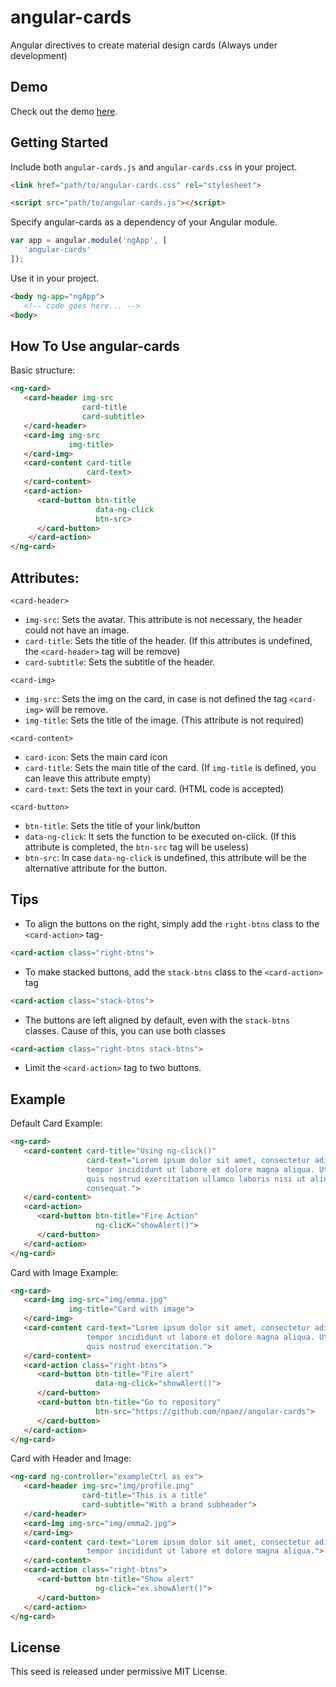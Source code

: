 # angular-cards
Angular directives to create material design cards (Always under development)


## Demo
Check out the demo [here](http://npaez.github.io/angular-cards/demo/).

## Getting Started
Include both `angular-cards.js` and `angular-cards.css` in your project.

```html
<link href="path/to/angular-cards.css" rel="stylesheet">

<script src="path/to/angular-cards.js"></script>
```

Specify angular-cards as a dependency of your Angular module.

```js
var app = angular.module('ngApp', [
   'angular-cards'
]);
```
Use it in your project.

```html
<body ng-app="ngApp">
   <!-- code goes here... -->
<body>
```

## How To Use angular-cards
Basic structure:

```html
<ng-card>
   <card-header img-src
                card-title
                card-subtitle>
   </card-header>
   <card-img img-src
             img-title>
   </card-img>
   <card-content card-title
                 card-text>
   </card-content>
   <card-action>
      <card-button btn-title
                   data-ng-click
                   btn-src>
      </card-button>
    </card-action>
</ng-card>
```

## Attributes:

`<card-header>`
- `img-src`: Sets the avatar. This attribute is not necessary, the header could not have an image.
- `card-title`: Sets the title of the header. (If this attributes is undefined, the `<card-header>` tag will be remove)
- `card-subtitle`: Sets the subtitle of the header.

`<card-img>`
- `img-src`: Sets the img on the card, in case is not defined the tag `<card-img>` will be remove.
- `img-title`: Sets the title of the image. (This attribute is not required)

`<card-content>`
- `card-icon`: Sets the main card icon
- `card-title`: Sets the main title of the card. (If `img-title` is defined, you can leave this attribute empty)
- `card-text`: Sets the text in your card. (HTML code is accepted)

`<card-button>`
- `btn-title`: Sets the title of your link/button
- `data-ng-click`: It sets the function to be executed on-click. (If this attribute is completed, the `btn-src` tag will be useless)
- `btn-src`: In case `data-ng-click` is undefined, this attribute will be the alternative attribute for the button.


## Tips
- To align the buttons on the right, simply add the `right-btns` class to the `<card-action>` tag-

```html
<card-action class="right-btns">
```

- To make stacked buttons, add the `stack-btns` class to the `<card-action>` tag
```html
<card-action class="stack-btns">
```

- The buttons are left aligned by default, even with the `stack-btns` classes. Cause of this, you can use both classes

```html
<card-action class="right-btns stack-btns">
```

- Limit the `<card-action>` tag to two buttons.

## Example

Default Card Example:
```html
<ng-card>
   <card-content card-title="Using ng-click()"
                 card-text="Lorem ipsum dolor sit amet, consectetur adipisicing elit, sed do eiusmod
                 tempor incididunt ut labore et dolore magna aliqua. Ut enim ad minim veniam,
                 quis nostrud exercitation ullamco laboris nisi ut aliquip ex ea commodo
                 consequat.">
   </card-content>
   <card-action>
      <card-button btn-title="Fire Action"
                   ng-clicK="showAlert()">
      </card-button>
   </card-action>
</ng-card>
```

Card with Image Example:
```html
<ng-card>
   <card-img img-src="img/emma.jpg"
             img-title="Card with image">
   </card-img>
   <card-content card-text="Lorem ipsum dolor sit amet, consectetur adipisicing elit, sed do eiusmod
                 tempor incididunt ut labore et dolore magna aliqua. Ut enim ad minim veniam,
                 quis nostrud exercitation.">
   </card-content>
   <card-action class="right-btns">
      <card-button btn-title="Fire alert"
                   data-ng-click="showAlert()">
      </card-button>
      <card-button btn-title="Go to repository"
                   btn-src="https://github.com/npaez/angular-cards">
      </card-button>
   </card-action>
</ng-card>
```

Card with Header and Image:
```html
<ng-card ng-controller="exampleCtrl as ex">
   <card-header img-src="img/profile.png"
                card-title="This is a title"
                card-subtitle="With a brand subheader">
   </card-header>   
   <card-img img-src="img/emma2.jpg">
   </card-img>
   <card-content card-text="Lorem ipsum dolor sit amet, consectetur adipisicing elit, sed do eiusmod
                 tempor incididunt ut labore et dolore magna aliqua.">
   </card-content>
   <card-action class="right-btns">
      <card-button btn-title="Show alert"
                   ng-click="ex.showAlert()">
      </card-button>
   </card-action>
</ng-card>
```

## License
This seed is released under permissive MIT License.